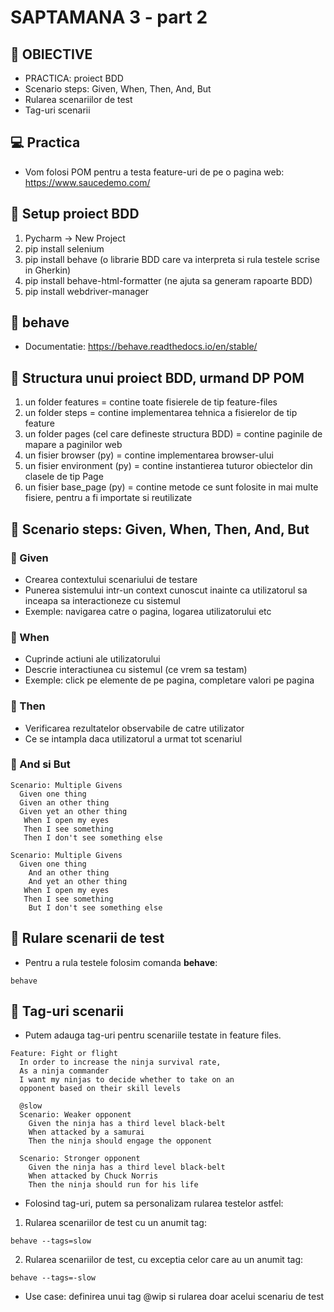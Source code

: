 # SAPTAMANA 3 - part 2

##  📝 OBIECTIVE
- PRACTICA: proiect BDD
- Scenario steps: Given, When, Then, And, But
- Rularea scenariilor de test
- Tag-uri scenarii

## 💻 Practica
- Vom folosi POM pentru a testa feature-uri de pe o pagina web:
https://www.saucedemo.com/

## 🔶 Setup proiect BDD
1. Pycharm -> New Project
2. pip install selenium
3. pip install behave (o librarie BDD care va interpreta si rula testele scrise in Gherkin)
4. pip install behave-html-formatter (ne ajuta sa generam rapoarte BDD)
5. pip install webdriver-manager

## 🔶 behave

- Documentatie: https://behave.readthedocs.io/en/stable/


## 🔶 Structura unui proiect BDD, urmand DP POM

1. un folder features = contine toate fisierele de tip feature-files
2. un folder steps = contine implementarea tehnica a fisierelor de tip feature
3. un folder pages (cel care defineste structura BDD) = contine paginile de mapare a paginilor web
4. un fisier browser (py) = contine implementarea browser-ului
5. un fisier environment (py) = contine instantierea tuturor obiectelor din clasele de tip Page
6. un fisier base_page (py) = contine metode ce sunt folosite in mai multe fisiere,
pentru a fi importate si reutilizate


## 🔶 Scenario steps: Given, When, Then, And, But

### 🐾 Given
- Crearea contextului scenariului de testare
- Punerea sistemului intr-un context cunoscut inainte
ca utilizatorul sa inceapa sa interactioneze cu sistemul
- Exemple: navigarea catre o pagina, logarea utilizatorului etc

### 🐾 When
- Cuprinde actiuni ale utilizatorului
- Descrie interactiunea cu sistemul (ce vrem sa testam)
- Exemple: click pe elemente de pe pagina, completare valori pe pagina


### 🐾 Then
- Verificarea rezultatelor observabile de catre utilizator
- Ce se intampla daca utilizatorul a urmat tot scenariul

### 🐾 And si But

```
Scenario: Multiple Givens
  Given one thing
  Given an other thing
  Given yet an other thing
   When I open my eyes
   Then I see something
   Then I don't see something else
```

```
Scenario: Multiple Givens
  Given one thing
    And an other thing
    And yet an other thing
   When I open my eyes
   Then I see something
    But I don't see something else
```


## 🔶 Rulare scenarii de test

- Pentru a rula testele folosim comanda **behave**:

```commandline
behave
```

## 🔶 Tag-uri scenarii
- Putem adauga tag-uri pentru scenariile testate in feature files.

```
Feature: Fight or flight
  In order to increase the ninja survival rate,
  As a ninja commander
  I want my ninjas to decide whether to take on an
  opponent based on their skill levels

  @slow
  Scenario: Weaker opponent
    Given the ninja has a third level black-belt
    When attacked by a samurai
    Then the ninja should engage the opponent

  Scenario: Stronger opponent
    Given the ninja has a third level black-belt
    When attacked by Chuck Norris
    Then the ninja should run for his life
```

- Folosind tag-uri, putem sa personalizam rularea testelor astfel:
1. Rularea scenariilor de test cu un anumit tag:
```commandline
behave --tags=slow
```
2. Rularea scenariilor de test, cu exceptia celor care au un anumit tag:
```commandline
behave --tags=-slow
```
- Use case: definirea unui tag @wip si rularea doar
acelui scenariu de test
